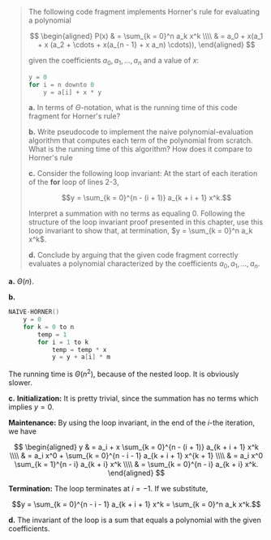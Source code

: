 > The following code fragment implements Horner's rule for evaluating a polynomial
>
> $$
> \begin{aligned}
> P(x) & = \sum_{k = 0}^n a_k x^k \\\\
>      & = a_0 + x(a_1 + x (a_2 + \cdots + x(a_{n - 1} + x a_n) \cdots)),
> \end{aligned}
> $$
>
> given the coefficients $a_0, a_1, \ldots, a_n$ and a value of $x$:
>
> ```cpp
> y = 0
> for i = n downto 0
>     y = a[i] + x * y
> ```
>
> **a.** In terms of $\Theta$-notation, what is the running time of this code fragment for Horner's rule?
>
> **b.** Write pseudocode to implement the naive polynomial-evaluation algorithm that computes each term of the polynomial from scratch. What is the running time of this algorithm? How does it compare to Horner's rule 
>
> **c.** Consider the following loop invariant: At the start of each iteration of the **for** loop of lines 2-3, 
>
> $$y = \sum_{k = 0}^{n - (i + 1)} a_{k + i + 1} x^k.$$
>
> Interpret a summation with no terms as equaling $0$. Following the structure of the loop invariant proof presented in this chapter, use this loop invariant to show that, at termination, $y = \sum_{k = 0}^n a_k x^k$. 
>
> **d.** Conclude by arguing that the given code fragment correctly evaluates a polynomial characterized by the coefficients $a_0, a_1, \ldots, a_n$.

**a.** $\Theta(n)$.

**b.** 

```cpp
NAIVE-HORNER()
    y = 0
    for k = 0 to n
        temp = 1
        for i = 1 to k
            temp = temp * x
            y = y + a[i] * m
```

The running time is $\Theta(n^2)$, because of the nested loop. It is obviously slower.

**c.** **Initialization:** It is pretty trivial, since the summation has no terms which implies $y = 0$.

**Maintenance:** By using the loop invariant, in the end of the $i$-the iteration, we have

$$
\begin{aligned}
y & = a_i + x \sum_{k = 0}^{n - (i + 1)} a_{k + i + 1} x^k \\\\
  & = a_i x^0 + \sum_{k = 0}^{n - i - 1} a_{k + i + 1} x^{k + 1} \\\\
  & = a_i x^0 \sum_{k = 1}^{n - i} a_{k + i} x^k \\\\
  & = \sum_{k = 0}^{n - i} a_{k + i} x^k.
\end{aligned}
$$

**Termination:** The loop terminates at $i = -1$. If we substitute,
 
$$y = \sum_{k = 0}^{n - i - 1} a_{k + i + 1} x^k = \sum_{k = 0}^n a_k x^k.$$

**d.**  The invariant of the loop is a sum that equals a polynomial with the given coefficients.
